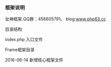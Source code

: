 <h3>框架说明</h3>
<p>
女神框架.QQ群：456605791。 blog:<a href="http://www.php63.cc">www.php63.cc</a> 
<p>
<p>目录结构</p>
<p>index.php 入口文件</p>
<p>Frame框架目录</p>
<p>2016-06-14 新增核心框架文件</p>
